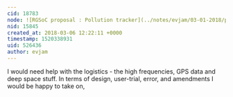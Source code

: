```yaml
---
cid: 18783
node: ![RGSoC proposal : Pollution tracker](../notes/evjam/03-01-2018/pollution-tracker)
nid: 15845
created_at: 2018-03-06 12:22:11 +0000
timestamp: 1520338931
uid: 526436
author: evjam
---
```


I would need help with the logistics - the high frequencies, GPS data and deep space stuff. In terms of design, user-trial, error, and amendments I would be happy to take on,